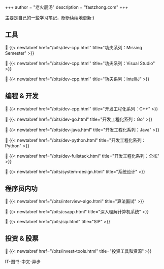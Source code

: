 +++
author = "老火靓汤"
description = "fastzhong.com"
+++

主要是自己的一些学习笔记，断断续续地更新:)

## 工具

📖 {{< newtabref href="/bits/dev-cpp.html" title="功夫系列：Missing Semester" >}}

📖 {{< newtabref href="/bits/dev-cpp.html" title="功夫系列：Visual Studio" >}}

📖 {{< newtabref href="/bits/dev-cpp.html" title="功夫系列：IntelliJ" >}}

## 编程 & 开发

📖 {{< newtabref href="/bits/dev-cpp.html" title="开发工程化系列：C++" >}}

📖 {{< newtabref href="/bits/dev-go.html" title="开发工程化系列：Go" >}}

📖 {{< newtabref href="/bits/dev-java.html" title="开发工程化系列：Java" >}}

📖 {{< newtabref href="/bits/dev-python.html" title="开发工程化系列：Python" >}}

📖 {{< newtabref href="/bits/dev-fullstack.html" title="开发工程化系列：全栈" >}}

📖 {{< newtabref href="/bits/system-design.html" title="系统设计" >}}

## 程序员内功

📖 {{< newtabref href="/bits/interview-algo.html" title="算法面试" >}}

📖 {{< newtabref href="/bits/csapp.html" title="深入理解计算机系统" >}}

📖 {{< newtabref href="/bits/sip.html" title="SIP" >}}

## 投资 & 股票

📖 {{< newtabref href="/bits/invest-tools.html" title="投资工具和资源" >}}

IT-图书-中文-异步
